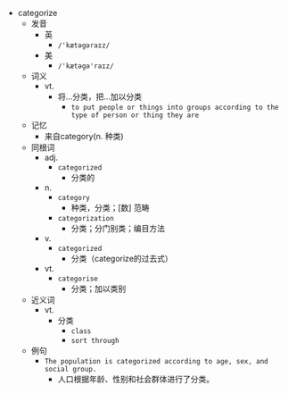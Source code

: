 - categorize
  - 发音
    - 英
      - `/'kætəgəraɪz/`
    - 美
      - `/'kætəgə'raɪz/`
  - 词义
    - vt.
      - 将…分类，把…加以分类
        - `to put people or things into groups according to the type of person or thing they are`
  - 记忆
    - 来自category(n. 种类)
  - 同根词
    - adj.
      - `categorized`
        - 分类的
    - n.
      - `category`
        - 种类，分类；[数] 范畴
      - `categorization`
        - 分类；分门别类；编目方法
    - v.
      - `categorized`
        - 分类（categorize的过去式）
    - vt.
      - `categorise`
        - 分类；加以类别
  - 近义词
    - vt.
      - 分类
        - `class`
        - `sort through`
  - 例句
    - `The population is categorized according to age, sex, and social group.`
      - 人口根据年龄、性别和社会群体进行了分类。

